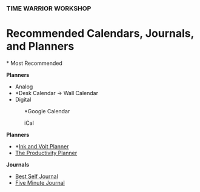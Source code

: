 ### TIME WARRIOR WORKSHOP

# Recommended Calendars, Journals, and Planners

\* Most Recommended

**Planners**
<ul>
<li>Analog</li>
    <li>*Desk Calendar -> Wall Calendar</li>
<li>Digital</li>
    <ul>*Google Calendar</ul>
    <ul>iCal</ul>
</ul>

**Planners**

<ul>
<li>*<a href="https://inkandvolt.com/product/volt-planner/" target="_blank">Ink and Volt Planner</a></li>
<li><a href="https://www.intelligentchange.com/products/the-productivity-planner" target="_blank">The Productivity Planner</a></li>
</ul>

**Journals**

<ul>
<li><a href="https://bestself.co/products/self-journal" target="_blank">Best Self Journal</a></li>
<li><a href="https://www.intelligentchange.com/products/the-five-minute-journal" target="_blank">Five Minute Journal</a></li>
</ul>
